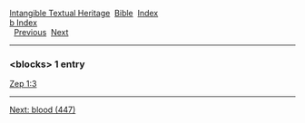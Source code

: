 [Intangible Textual Heritage](../../index)  [Bible](../index) 
[Index](index)   
[b Index](_b_)  
  [Previous](c01516)  [Next](c01518) 

------------------------------------------------------------------------

### &lt;blocks&gt; 1 entry

[Zep 1:3](../kjv/zep001.htm#003)  

------------------------------------------------------------------------

[Next: blood (447)](c01518)
